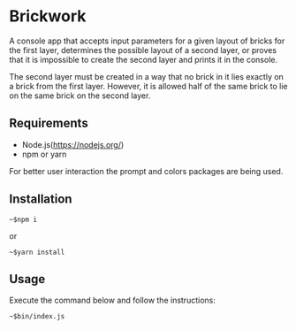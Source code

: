 # Brickwork

A console app that accepts input parameters for a given layout of bricks for
the first layer, determines the possible layout of a second layer, or proves that it is
impossible to create the second layer and prints it in the console.

The second layer must be created in a way that no brick in it lies exactly on a brick from the first layer. However, it is allowed half of the same brick to lie on the same brick on the second layer.

## Requirements

* Node.js(https://nodejs.org/)
* npm or yarn

For better user interaction the prompt and colors packages are being used.

## Installation
```
~$npm i

```
or 

```
~$yarn install

```

## Usage

Execute the command below and follow the instructions:

```
~$bin/index.js

```
